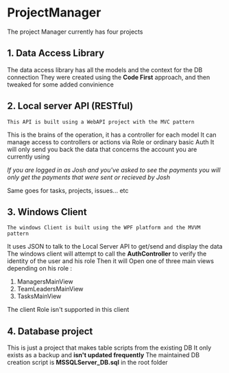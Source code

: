 # ProjectManager

The project Manager currently has four projects

## 1. Data Access Library
The data access library has all the models and the context for the DB connection
They were created using the **Code First** approach, and then tweaked for some added convinience

## 2. Local server API (RESTful)
    This API is built using a WebAPI project with the MVC pattern

This is the brains of the operation, it has a controller for each model
It can manage access to controllers or actions via Role or ordinary basic Auth
It will only send you back the data that concerns the account you are currently using

_If you are logged in as Josh and you've asked to see the payments you will only get the payments that were sent or recieved by Josh_

Same goes for tasks, projects, issues... etc

## 3. Windows Client
    The windows Client is built using the WPF platform and the MVVM pattern

It uses JSON to talk to the Local Server API to get/send and display the data
The windows client will attempt to call the **AuthController** to verify the identity of the user and his role
Then it will Open one of three main views depending on his role :

1. ManagersMainView
2. TeamLeadersMainView
3. TasksMainView

The client Role isn't supported in this client

## 4. Database project
This is just a project that makes table scripts from the existing DB
It only exists as a backup and **isn't updated frequently**
The maintained DB creation script is **MSSQLServer_DB.sql** in the root folder


